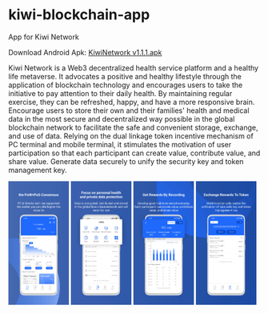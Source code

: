 # kiwi-blockchain-app
App for Kiwi Network

Download Android Apk: [KiwiNetwork v1.1.1.apk](https://github.com/Kiwihealthcare-Network/kiwi-blockchain-app/releases/download/v1.1.1/KiwiNetworkv1.1.1.apk)

Kiwi Network is a Web3 decentralized health service platform and a healthy life metaverse. It advocates a positive and healthy lifestyle through the application of blockchain technology and encourages users to take the initiative to pay attention to their daily health. By maintaining regular exercise, they can be refreshed, happy, and have a more responsive brain. Encourage users to store their own and their families' health and medical data in the most secure and decentralized way possible in the global blockchain network to facilitate the safe and convenient storage, exchange, and use of data. Relying on the dual linkage token incentive mechanism of PC terminal and mobile terminal, it stimulates the motivation of user participation so that each participant can create value, contribute value, and share value. Generate data securely to unify the security key and token management key.

<img src="./img/pic_01.jpg" width="24%"> <img src="./img/pic_02.jpg" width="24%"> <img src="./img/pic_03.jpg" width="24%"> <img src="./img/pic_04.jpg" width="24%">


